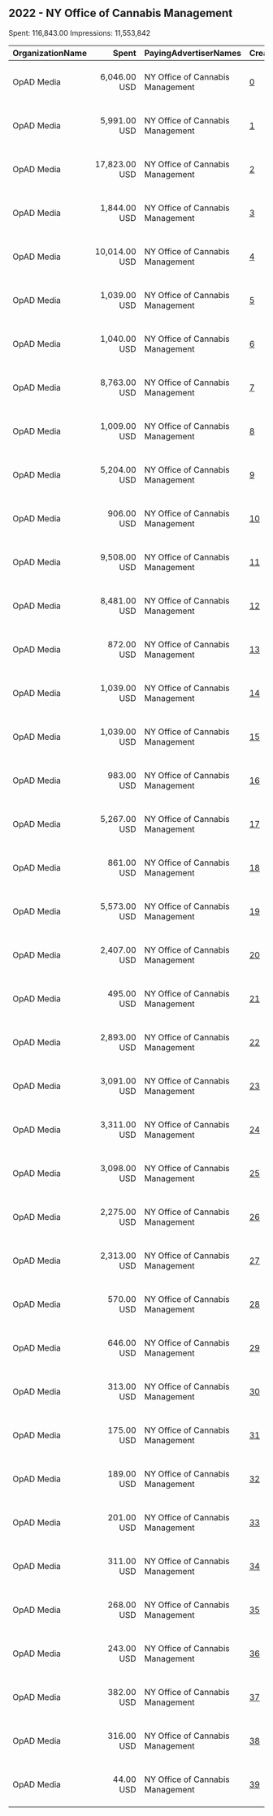 ## 2022 - NY Office of Cannabis Management 
Spent: 116,843.00
Impressions: 11,553,842

|OrganizationName|Spent|PayingAdvertiserNames|CreativeUrls|Impressions|Genders|AgeBrackets|CountryCodes|BillingAddresses|CandidateBallotInformation|
|:---|---:|:---|:---|---:|:---|:---|:---|:---|:---|
|OpAD Media|6,046.00 USD|NY Office of Cannabis Management|[0](https://www.snap.com/political-ads/asset/68e4bcd962d14ac0c072d8dc10c99911e93c551417c5923b45c0dfd6795b66bb?mediaType=jpg)|2,280,102||21+|united states|"275 Madison Avenue, Suite 2200,New York ,10016,US"||
|OpAD Media|5,991.00 USD|NY Office of Cannabis Management|[1](https://www.snap.com/political-ads/asset/7c84a2b9974170634951806bfd63777c1236dfc99a4a8e7f65d503c6f6fd6b9a?mediaType=jpg)|1,302,195||21+|united states|"275 Madison Avenue, Suite 2200,New York ,10016,US"||
|OpAD Media|17,823.00 USD|NY Office of Cannabis Management|[2](https://www.snap.com/political-ads/asset/4314e7422128ffa5fa65cc61092064257a789827053ef57899abab6494472725?mediaType=mp4)|1,108,462||21+|united states|"275 Madison Avenue, Suite 2200,New York ,10016,US"||
|OpAD Media|1,844.00 USD|NY Office of Cannabis Management|[3](https://www.snap.com/political-ads/asset/7e793487f5b2cb1ab22e4d59e1a9cdd648dc75a202c353a1f8ddc8a8bb300a3f?mediaType=mp4)|482,603||21+|united states|"275 Madison Avenue, Suite 2200,New York ,10016,US"||
|OpAD Media|10,014.00 USD|NY Office of Cannabis Management|[4](https://www.snap.com/political-ads/asset/b68c549b6b2a3b23ca864ec5b66442cfffb784f7efd15faa4b77693b8f6a0ac7?mediaType=mp4)|436,423||21+|united states|"275 Madison Avenue, Suite 2200,New York ,10016,US"||
|OpAD Media|1,039.00 USD|NY Office of Cannabis Management|[5](https://www.snap.com/political-ads/asset/635d8eebed2b359e774e7e72f7d2368b4b73084b561409ebbc8d2a9f0a2096a7?mediaType=jpg)|392,934||21+|united states|"275 Madison Avenue, Suite 2200,New York ,10016,US"||
|OpAD Media|1,040.00 USD|NY Office of Cannabis Management|[6](https://www.snap.com/political-ads/asset/c0addbf96151b0f1255152f69d5e2afafc382e0f40af72820bd97ac511da10b3?mediaType=jpg)|392,521||21+|united states|"275 Madison Avenue, Suite 2200,New York ,10016,US"||
|OpAD Media|8,763.00 USD|NY Office of Cannabis Management|[7](https://www.snap.com/political-ads/asset/0c5e7a790130ae0fb8cb5974e7ac9b71ebf08db084a839927993e826184fefb2?mediaType=mp4)|382,981||21+|united states|"275 Madison Avenue, Suite 2200,New York ,10016,US"||
|OpAD Media|1,009.00 USD|NY Office of Cannabis Management|[8](https://www.snap.com/political-ads/asset/2d294df0de20ed364d6fc1ec4ecdc0b898b3bc750ec7eb24e21afe3f1e80126f?mediaType=mp4)|374,014||21+|united states|"275 Madison Avenue, Suite 2200,New York ,10016,US"||
|OpAD Media|5,204.00 USD|NY Office of Cannabis Management|[9](https://www.snap.com/political-ads/asset/6ccf5c8b005871b7a25597aac81acb1e53c0d49fa2d1491d216ef32203a3f469?mediaType=mp4)|369,431||21+|united states|"275 Madison Avenue, Suite 2200,New York ,10016,US"||
|OpAD Media|906.00 USD|NY Office of Cannabis Management|[10](https://www.snap.com/political-ads/asset/f1a8d3bcc487cf776bea76d750ff16008c25aaca734438ce071c23508eb07dc1?mediaType=mp4)|337,755||21+|united states|"275 Madison Avenue, Suite 2200,New York ,10016,US"||
|OpAD Media|9,508.00 USD|NY Office of Cannabis Management|[11](https://www.snap.com/political-ads/asset/84ecadfea5f51d74066ac85ccb62a9a521dce7497b579adfecd4cdfe816cebfd?mediaType=mp4)|336,883||21+|united states|"275 Madison Avenue, Suite 2200,New York ,10016,US"||
|OpAD Media|8,481.00 USD|NY Office of Cannabis Management|[12](https://www.snap.com/political-ads/asset/b68c549b6b2a3b23ca864ec5b66442cfffb784f7efd15faa4b77693b8f6a0ac7?mediaType=mp4)|332,859||21+|united states|"275 Madison Avenue, Suite 2200,New York ,10016,US"||
|OpAD Media|872.00 USD|NY Office of Cannabis Management|[13](https://www.snap.com/political-ads/asset/f4658b8ee8afd41452f4f0d8cd63b721439d4024dd24773ca4b4e9fec7b1890d?mediaType=mp4)|327,334||21+|united states|"275 Madison Avenue, Suite 2200,New York ,10016,US"||
|OpAD Media|1,039.00 USD|NY Office of Cannabis Management|[14](https://www.snap.com/political-ads/asset/c28d4abcd1882abc58bbdbd77c62f9a027829ad237d79c212e1354d320fd5357?mediaType=jpg)|281,822||21+|united states|"275 Madison Avenue, Suite 2200,New York ,10016,US"||
|OpAD Media|1,039.00 USD|NY Office of Cannabis Management|[15](https://www.snap.com/political-ads/asset/8684d095ce7505e6dd96679d087601b1077b566f68f448274bfbdd7d90a9a459?mediaType=jpg)|281,611||21+|united states|"275 Madison Avenue, Suite 2200,New York ,10016,US"||
|OpAD Media|983.00 USD|NY Office of Cannabis Management|[16](https://www.snap.com/political-ads/asset/e629540d424496ac1b504cbdc1d9ecefc3dae491ce1ce22feeb1a2b490a739b7?mediaType=mp4)|257,929||21+|united states|"275 Madison Avenue, Suite 2200,New York ,10016,US"||
|OpAD Media|5,267.00 USD|NY Office of Cannabis Management|[17](https://www.snap.com/political-ads/asset/319ac1d3e660a950aa4228b52448004ca04e89bf3d83796811813a23663edec7?mediaType=mp4)|253,386||21+|united states|"275 Madison Avenue, Suite 2200,New York ,10016,US"||
|OpAD Media|861.00 USD|NY Office of Cannabis Management|[18](https://www.snap.com/political-ads/asset/28d8d7f630a3127df223ad37701fad24f591a436c126745dedb0825f3cc6396b?mediaType=mp4)|226,303||21+|united states|"275 Madison Avenue, Suite 2200,New York ,10016,US"||
|OpAD Media|5,573.00 USD|NY Office of Cannabis Management|[19](https://www.snap.com/political-ads/asset/6de2735b1be84b22ffdb9c5ad06c0f566ebda4bc881fa441415d661d64e888be?mediaType=mp4)|203,148||21+|united states|"275 Madison Avenue, Suite 2200,New York ,10016,US"||
|OpAD Media|2,407.00 USD|NY Office of Cannabis Management|[20](https://www.snap.com/political-ads/asset/734879bb667bd61cf4e09046ee3283c397d0d85feed8d5f637e118cc5f860a32?mediaType=mp4)|195,792||21+|united states|"275 Madison Avenue, Suite 2200,New York ,10016,US"||
|OpAD Media|495.00 USD|NY Office of Cannabis Management|[21](https://www.snap.com/political-ads/asset/7c8366d88d8411f756852cc1d99c7e02bccb7de7039a35bd9c74d12ee61b0517?mediaType=mp4)|182,841||21+|united states|"275 Madison Avenue, Suite 2200,New York ,10016,US"||
|OpAD Media|2,893.00 USD|NY Office of Cannabis Management|[22](https://www.snap.com/political-ads/asset/319ac1d3e660a950aa4228b52448004ca04e89bf3d83796811813a23663edec7?mediaType=mp4)|144,727||21+|united states|"275 Madison Avenue, Suite 2200,New York ,10016,US"||
|OpAD Media|3,091.00 USD|NY Office of Cannabis Management|[23](https://www.snap.com/political-ads/asset/043ee33a22c9e2c3bd36bf66f88d27f9e7dccfa2084a5163b2f13aa7e18bfd55?mediaType=mp4)|134,965||21+|united states|"275 Madison Avenue, Suite 2200,New York ,10016,US"||
|OpAD Media|3,311.00 USD|NY Office of Cannabis Management|[24](https://www.snap.com/political-ads/asset/92b42490d7f8455d1a85c5c04de08726cc1c69b818d99a218a65936adf723f06?mediaType=mp4)|121,288||21+|united states|"275 Madison Avenue, Suite 2200,New York ,10016,US"||
|OpAD Media|3,098.00 USD|NY Office of Cannabis Management|[25](https://www.snap.com/political-ads/asset/abc82432d515e58c6e1b9be4542e33acd66317e8c9fc7fad3e30c548e8e68470?mediaType=mp4)|119,051||21+|united states|"275 Madison Avenue, Suite 2200,New York ,10016,US"||
|OpAD Media|2,275.00 USD|NY Office of Cannabis Management|[26](https://www.snap.com/political-ads/asset/0ec08b5e1d3e2407e220ffd971415b9c5425941805f2233ef8bc87c6b00e742c?mediaType=mp4)|80,576||21+|united states|"275 Madison Avenue, Suite 2200,New York ,10016,US"||
|OpAD Media|2,313.00 USD|NY Office of Cannabis Management|[27](https://www.snap.com/political-ads/asset/1c590f3de9a5e2f39d0093b9578e1dfc8fd6c53c6e44996c4cda6508fbc779c6?mediaType=mp4)|76,505||21+|united states|"275 Madison Avenue, Suite 2200,New York ,10016,US"||
|OpAD Media|570.00 USD|NY Office of Cannabis Management|[28](https://www.snap.com/political-ads/asset/2f436ba4a8237f35de02137f54f23c6b6b5a2f239b41480b9746d73281194518?mediaType=mp4)|28,506||21+|united states|"275 Madison Avenue, Suite 2200,New York ,10016,US"||
|OpAD Media|646.00 USD|NY Office of Cannabis Management|[29](https://www.snap.com/political-ads/asset/95383e7a041f19e33b11fb08668350413cdbfb37353a2d793539c460f2178e71?mediaType=mp4)|27,377||21+|united states|"275 Madison Avenue, Suite 2200,New York ,10016,US"||
|OpAD Media|313.00 USD|NY Office of Cannabis Management|[30](https://www.snap.com/political-ads/asset/7c58cec9e5c6cb29f7f2bbef3629ef690ef29342b87fc8d71e527b9e5e797356?mediaType=mp4)|13,557||21+|united states|"275 Madison Avenue, Suite 2200,New York ,10016,US"||
|OpAD Media|175.00 USD|NY Office of Cannabis Management|[31](https://www.snap.com/political-ads/asset/4b2aec174ebd5c8d0348b71c0d7063085fcdec3e6601368acaeb1747b18947cd?mediaType=mp4)|11,165||21+|united states|"275 Madison Avenue, Suite 2200,New York ,10016,US"||
|OpAD Media|189.00 USD|NY Office of Cannabis Management|[32](https://www.snap.com/political-ads/asset/282083a43c01f9a43c7929557d0cd49945b876e528c23de109d62ede2f35b6d4?mediaType=mp4)|10,676||21+|united states|"275 Madison Avenue, Suite 2200,New York ,10016,US"||
|OpAD Media|201.00 USD|NY Office of Cannabis Management|[33](https://www.snap.com/political-ads/asset/8b9f63be0b325ccbbcd84fdabd5cc23cb289fa7aafb917773f2798cdbec0f4ab?mediaType=mp4)|9,700||21+|united states|"275 Madison Avenue, Suite 2200,New York ,10016,US"||
|OpAD Media|311.00 USD|NY Office of Cannabis Management|[34](https://www.snap.com/political-ads/asset/4f0e6f864b3c10889834fb498cd1c88f2db8351dfc913b9530d688b20de62d62?mediaType=jpg)|9,668||21+|united states|"275 Madison Avenue, Suite 2200,New York ,10016,US"||
|OpAD Media|268.00 USD|NY Office of Cannabis Management|[35](https://www.snap.com/political-ads/asset/275bfc6ede238a7ed74f0d4b70e5b89ba521468efd696327a933e65e70fa44ec?mediaType=jpg)|8,404||21+|united states|"275 Madison Avenue, Suite 2200,New York ,10016,US"||
|OpAD Media|243.00 USD|NY Office of Cannabis Management|[36](https://www.snap.com/political-ads/asset/b86887fd84e70fd15aafa0298b8b97080b7397ca60eedda8c1d9d718ea837f89?mediaType=jpg)|8,049||21+|united states|"275 Madison Avenue, Suite 2200,New York ,10016,US"||
|OpAD Media|382.00 USD|NY Office of Cannabis Management|[37](https://www.snap.com/political-ads/asset/3777c97665856142c841ad21d7860003e99705d4b5d9fa037215835378909139?mediaType=jpg)|3,971||21+|united states|"275 Madison Avenue, Suite 2200,New York ,10016,US"||
|OpAD Media|316.00 USD|NY Office of Cannabis Management|[38](https://www.snap.com/political-ads/asset/7880b240e5c6b4e3d83c088353cc23ba7038b4a71abf3131d5ac1411010ee0f2?mediaType=jpg)|3,487||21+|united states|"275 Madison Avenue, Suite 2200,New York ,10016,US"||
|OpAD Media|44.00 USD|NY Office of Cannabis Management|[39](https://www.snap.com/political-ads/asset/1f723e02888c1f38064b5891d124a02db49dc014763629bb7e4700e82796d364?mediaType=mp4)|2,841||21+|united states|"275 Madison Avenue, Suite 2200,New York ,10016,US"||

